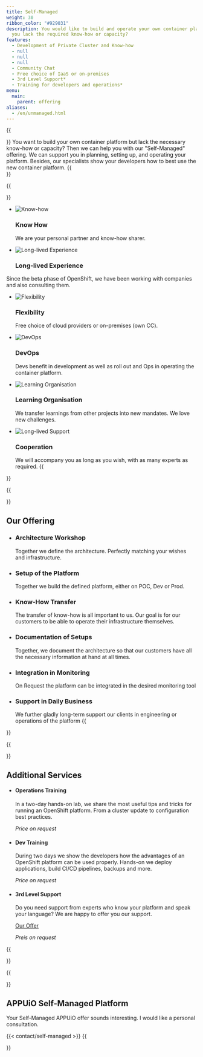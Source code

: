 ```yaml
---
title: Self-Managed
weight: 30
ribbon_color: "#929031"
description: You would like to build and operate your own container platform but
  you lack the required know-how or capacity?
features:
  - Development of Private Cluster and Know-how
  - null
  - null
  - null
  - Community Chat
  - Free choice of IaaS or on-premises
  - 3rd Level Support*
  - Training for developers and operations*
menu:
  main:
    parent: offering
aliases:
  - /en/unmanaged.html
---
```

{{<section class="offering-hero self-managed" header="images/header.svg">}}
You want to build your own container platform but lack the necessary know-how or capacity? Then we can  help you with our "Self-Managed" offering. We can support you in planning, setting up, and operating your platform. Besides, our specialists show your developers how to best use the new container platform.
{{</section>}}

{{<section class="darkblue has-cols">}}

* ![Know-how](knowHow_sharing.svg)

  ### Know How

  We are your personal partner and know-how sharer.
* ![Long-lived Experience](experience.svg)

  ### Long-lived Experience

Since the beta phase of OpenShift, we have been working with companies and also consulting them.

* ![Flexibility](freie_wahl.svg)

  ### Flexibility

  Free choice of cloud providers or on-premises (own CC).
* ![DevOps](devOps.svg)

  ### DevOps

  Devs benefit in development as well as roll out and Ops in operating the container platform.
* ![Learning Organisation](learning_Organisation.svg)

  ### Learning Organisation

  We transfer learnings from other projects into new mandates. We love new challenges.

* ![Long-lived Support](longterm_support.svg)

  ### Cooperation

    We will accompany you as long as you wish, with as many experts as required.
  {{</section>}}

{{<section class="has-cols col-cyan y-narrow">}}

# Our Offering

* ### Architecture Workshop

   Together we define the architecture. Perfectly matching your wishes and infrastructure.
* ### Setup of the Platform

   Together we build the defined platform, either on POC, Dev or Prod.
* ### Know-How Transfer

   The transfer of know-how is all important to us. Our goal is for our customers to be able to operate their infrastructure themselves.
* ### Documentation of Setups

   Together, we document the architecture so that our customers have all the necessary information at hand at all times.
* ### Integration in Monitoring

   On Request the platform can be integrated in the desired monitoring tool
* ### Support in Daily Business

    We further gladly long-term support our clients in engineering or operations of the platform
  {{</section>}}

{{<section class="cyan has-cols col-white y-narrow text-left items-center">}}

# Additional Services

* #### Operations Training

   In a two-day hands-on lab, we share the most useful tips and tricks for running an OpenShift platform. From a cluster update to configuration best practices.

   *Price on request*
* #### Dev Training

   During two days we show the developers how the advantages of an OpenShift platform can be used properly. Hands-on we deploy applications, build CI/CD pipelines, backups and more.

   *Price on request*
* #### 3rd Level Support

   Do you need support from experts who know your platform and speak your language? We are happy to offer you our support.

  [Our Offer](/images/uploads/3rd-level-support.pdf) 

   *Preis on request*

{{</section>}}

{{<section class="darkblue">}}

# APPUiO Self-Managed Platform

Your Self-Managed APPUiO offer sounds interesting. I would like a personal consultation.

{{< contact/self-managed >}}
{{</section>}}